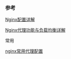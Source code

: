 

### 参考

[Nginx配置详解](https://www.cnblogs.com/knowledgesea/p/5175711.html)

[Nginx代理功能与负载均衡详解](https://www.cnblogs.com/knowledgesea/p/5199046.html)



常用

[nginx常用代理配置 ](https://www.cnblogs.com/fanzhidongyzby/p/5194895.html)


